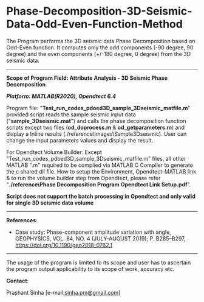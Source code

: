 # Phase-Decomposition-3D-Seismic-Data-Odd-Even-Function-Method
The Program performs the 3D seismic data Phase Decomposition based on Odd-Even function. It computes only the odd components (-90 degree, 90 degree) and the even components (+/-180 degree, 0 degree) from the 3D seismic data.

-----------------------------------------------------------------------------------------------------------------------------
**Scope of Program Field: Attribute Analysis - 3D Seismic Phase Decomposition**

_**Platform: MATLAB(R2020), Opendtect 6.4**_

Program file: "**Test_run_codes_pdoed3D_sample_3Dseismic_matfile.m**" provided script reads the sample seismic input data ("**sample_3Dseismic.mat**") and calls the phase decomposition function scripts except two files (**od_doprocess.m** & **od_getparameters.m**) and display a Inline results (./reference\images\Sample3Dseismic). User can change the input parameters values and display the result.

For Opendtect Volume Builder: Except "Test_run_codes_pdoed3D_sample_3Dseismic_matfile.m" files, all other MATLAB ".m" required to be complied via MATLAB C Compiler to generate the c shared dll file. How to setup the Environment, Opendtect-MATLAB link & to run the volume builder step from Opendtect, please refer "**./reference\Phase Decomposition Program Opendtect Link Setup.pdf**".

**Script does not support the batch processing in Opendtect and only valid for single 3D seismic data volume**

------------------------------------------------------------------------------------------
**References**:

* Case study: Phase-component amplitude variation with angle, GEOPHYSICS, VOL. 84, NO. 4 (JULY-AUGUST 2019); P. B285–B297, https://doi.org/10.1190/geo2018-0762.1

------------------------------------------------------------------------------------------
The usage of the program is limited to its scope and user has to ascertain the program output applicability to its scope of work, accuracy etc.

**Contact**: 
  
  Prashant Sinha [e-mail:sinha.pm@gmail.com]
